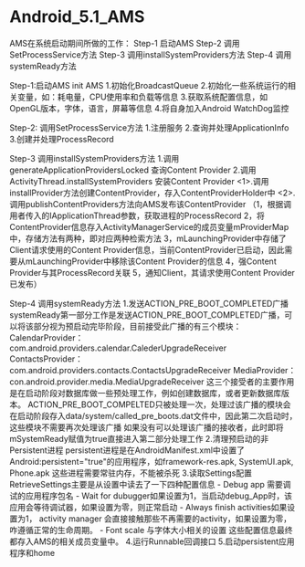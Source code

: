 ﻿# Android_5.1_AMS

AMS在系统启动期间所做的工作：
    Step-1 启动AMS
    Step-2 调用SetProcessService方法
    Step-3 调用installSystemProviders方法
    Step-4 调用systemReady方法


Step-1:启动AMS
    init AMS
    1.初始化BroadcastQueue
    2.初始化一些系统运行的相关变量，如：耗电量，CPU使用率和负载等信息
    3.获取系统配置信息，如OpenGL版本，字体，语言，屏幕等信息
    4.将自身加入Android WatchDog监控 

Step-2: 调用SetProcessService方法
    1.注册服务
    2.查询并处理ApplicationInfo
    3.创建并处理ProcessRecord

Step-3 调用installSystemProviders方法
    1.调用 generateApplicationProvidersLocked 查询Content Provider
    2.调用 ActivityThread.installSystemProviders 安装Content Provider
        <1>.调用installProvider方法创建ContentProvider，存入ContentProviderHolder中
        <2>.调用publishContentProviders方法向AMS发布该ContentProvider
            （1，根据调用者传入的IApplicationThread参数，获取进程的ProcessRecord
              2，将ContentProvider信息存入ActivityManagerService的成员变量mProviderMap中，存储方法有两种，即对应两种检索方法
              3，mLaunchingProvider中存储了Client请求使用的Content Provider信息，当前ContentProvider已启动，因此需要从mLaunchingProvider中移除该Content Provider的信息
              4，强Content Provider与其ProcessRecord关联
              5，通知Client，其请求使用Content Provider已发布）

Step-4 调用systemReady方法
    1.发送ACTION_PRE_BOOT_COMPLETED广播
        systemReady第一部分工作是发送ACTION_PRE_BOOT_COMPLETED广播，可以将该部分视为预启动完毕阶段，目前接受此广播的有三个模块：
            CalendarProvider：com.android.providers.calendar.CalederUpgradeReceiver
            ContactsProvider：com.android.providers.contacts.ContactsUpgradeReceiver
            MediaProvider：con.android.provider.media.MediaUpgradeReceiver
            这三个接受者的主要作用是在启动阶段对数据库做一些预处理工作，例如创建数据库，或者更新数据库版本。
            ACTION_PRE_BOOT_COMPELTED只被处理一次，处理过该广播的模块会在启动阶段存入data/system/called_pre_boots.dat文件中，因此第二次启动时，这些模块不需要再次处理该广播
            如果没有可以处理该广播的接收者，此时即将mSystemReady赋值为true直接进入第二部分处理工作
    2.清理预启动的非Persistent进程
        persistent进程是在AndroidManifest.xml中设置了Android:persistent="true"的应用程序，如framework-res.apk, SystemUI.apk, Phone.apk 这些进程需要常驻内存，不能被杀死
    3.读取Settings配置
        RetrieveSettings主要是从设置中读去了一下四种配置信息
            - Debug app 需要调试的应用程序包名
            - Wait for dubugger如果设置为1，当启动debug_App时，该应用会等待调试器，如果设置为零，则正常启动
            - Always finish activities如果设置为1， activity manager 会直接接触那些不再需要的activity，如果设置为零，咋遵循正常的生命周期。
            - Font scale 与字体大小相关的设置
        这些配置信息最终都存入AMS的相关成员变量中。
    4.运行Runnable回调接口
    5.启动persistent应用程序和home